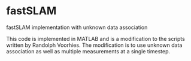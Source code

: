fastSLAM
========

fastSLAM implementation with unknown data association

This code is implemented in MATLAB and is a modification to the scripts written by Randolph Voorhies.  The modification is to use unknown data association as well as multiple measurements at a single timestep.
